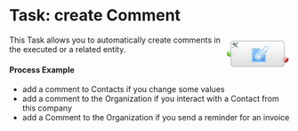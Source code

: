 Task: create Comment
=============================================
<img src='../../images/task_create_comment.png' align='right'>

This Task allows you to automatically create comments in the executed or a related entity.

#### Process Example
 - add a comment to Contacts if you change some values
 - add a comment to the Organization if you interact with a Contact from this company
 - add a Comment to the Organization if you send a reminder for an invoice

